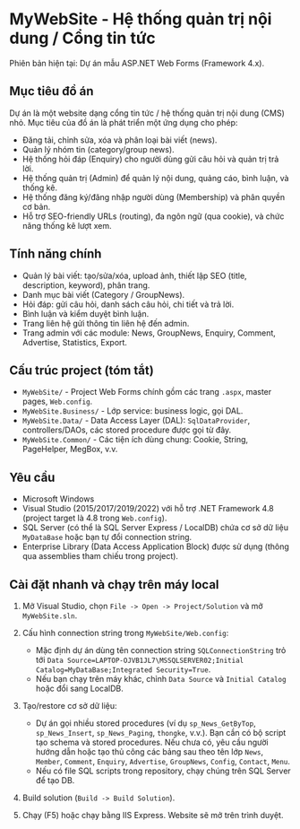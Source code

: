 # MyWebSite - Hệ thống quản trị nội dung / Cổng tin tức

Phiên bản hiện tại: Dự án mẫu ASP.NET Web Forms (Framework 4.x).

## Mục tiêu đồ án

Dự án là một website dạng cổng tin tức / hệ thống quản trị nội dung (CMS) nhỏ. Mục tiêu của đồ án là phát triển một ứng dụng cho phép:

- Đăng tải, chỉnh sửa, xóa và phân loại bài viết (news).
- Quản lý nhóm tin (category/group news).
- Hệ thống hỏi đáp (Enquiry) cho người dùng gửi câu hỏi và quản trị trả lời.
- Hệ thống quản trị (Admin) để quản lý nội dung, quảng cáo, bình luận, và thống kê.
- Hệ thống đăng ký/đăng nhập người dùng (Membership) và phân quyền cơ bản.
- Hỗ trợ SEO-friendly URLs (routing), đa ngôn ngữ (qua cookie), và chức năng thống kê lượt xem.

## Tính năng chính

- Quản lý bài viết: tạo/sửa/xóa, upload ảnh, thiết lập SEO (title, description, keyword), phân trang.
- Danh mục bài viết (Category / GroupNews).
- Hỏi đáp: gửi câu hỏi, danh sách câu hỏi, chi tiết và trả lời.
- Bình luận và kiểm duyệt bình luận.
- Trang liên hệ gửi thông tin liên hệ đến admin.
- Trang admin với các module: News, GroupNews, Enquiry, Comment, Advertise, Statistics, Export.

## Cấu trúc project (tóm tắt)

- `MyWebSite/` - Project Web Forms chính gồm các trang `.aspx`, master pages, `Web.config`.
- `MyWebSite.Business/` - Lớp service: business logic, gọi DAL.
- `MyWebSite.Data/` - Data Access Layer (DAL): `SqlDataProvider`, controllers/DAOs, các stored procedure được gọi từ đây.
- `MyWebSite.Common/` - Các tiện ích dùng chung: Cookie, String, PageHelper, MegBox, v.v.

## Yêu cầu

- Microsoft Windows
- Visual Studio (2015/2017/2019/2022) với hỗ trợ .NET Framework 4.8 (project target là 4.8 trong `Web.config`).
- SQL Server (có thể là SQL Server Express / LocalDB) chứa cơ sở dữ liệu `MyDataBase` hoặc bạn tự đổi connection string.
- Enterprise Library (Data Access Application Block) được sử dụng (thông qua assemblies tham chiếu trong project).

## Cài đặt nhanh và chạy trên máy local

1. Mở Visual Studio, chọn `File -> Open -> Project/Solution` và mở `MyWebSite.sln`.
2. Cấu hình connection string trong `MyWebSite/Web.config`:

   - Mặc định dự án dùng tên connection string `SQLConnectionString` trỏ tới `Data Source=LAPTOP-OJVB1JL7\MSSQLSERVER02;Initial Catalog=MyDataBase;Integrated Security=True`.
   - Nếu bạn chạy trên máy khác, chỉnh `Data Source` và `Initial Catalog` hoặc đổi sang LocalDB.

3. Tạo/restore cơ sở dữ liệu:

   - Dự án gọi nhiều stored procedures (ví dụ `sp_News_GetByTop`, `sp_News_Insert`, `sp_News_Paging`, `thongke`, v.v.). Bạn cần có bộ script tạo schema và stored procedures. Nếu chưa có, yêu cầu người hướng dẫn hoặc tạo thủ công các bảng sau theo tên lớp `News`, `Member`, `Comment`, `Enquiry`, `Advertise`, `GroupNews`, `Config`, `Contact`, `Menu`.
   - Nếu có file SQL scripts trong repository, chạy chúng trên SQL Server để tạo DB.

4. Build solution (`Build -> Build Solution`).
5. Chạy (F5) hoặc chạy bằng IIS Express. Website sẽ mở trên trình duyệt.



